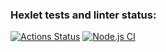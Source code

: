 ### Hexlet tests and linter status:

[![Actions Status](https://github.com/Hisun0/frontend-project-11/workflows/hexlet-check/badge.svg)](https://github.com/Hisun0/frontend-project-11/actions)
[![Node.js CI](https://github.com/Hisun0/frontend-project-11/actions/workflows/node.js.yml/badge.svg)](https://github.com/Hisun0/frontend-project-11/actions/workflows/node.js.yml)
